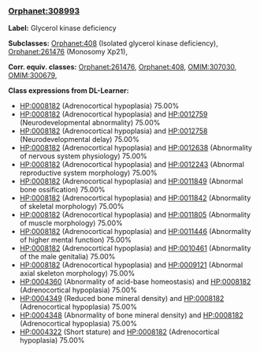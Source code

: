 
### [Orphanet:308993](http://www.orpha.net/ORDO/Orphanet_308993)
**Label:** Glycerol kinase deficiency

**Subclasses:** [Orphanet:408](http://www.orpha.net/ORDO/Orphanet_408) (Isolated glycerol kinase deficiency), [Orphanet:261476](http://www.orpha.net/ORDO/Orphanet_261476) (Monosomy Xp21), 

**Corr. equiv. classes:** [Orphanet:261476](http://www.orpha.net/ORDO/Orphanet_261476), [Orphanet:408](http://www.orpha.net/ORDO/Orphanet_408), [OMIM:307030](http://purl.obolibrary.org/obo/OMIM_307030), [OMIM:300679](http://purl.obolibrary.org/obo/OMIM_300679), 

**Class expressions from DL-Learner:**

- [HP:0008182](http://purl.obolibrary.org/obo/HP_0008182) (Adrenocortical hypoplasia) 75.00%
- [HP:0008182](http://purl.obolibrary.org/obo/HP_0008182) (Adrenocortical hypoplasia) and [HP:0012759](http://purl.obolibrary.org/obo/HP_0012759) (Neurodevelopmental abnormality) 75.00%
- [HP:0008182](http://purl.obolibrary.org/obo/HP_0008182) (Adrenocortical hypoplasia) and [HP:0012758](http://purl.obolibrary.org/obo/HP_0012758) (Neurodevelopmental delay) 75.00%
- [HP:0008182](http://purl.obolibrary.org/obo/HP_0008182) (Adrenocortical hypoplasia) and [HP:0012638](http://purl.obolibrary.org/obo/HP_0012638) (Abnormality of nervous system physiology) 75.00%
- [HP:0008182](http://purl.obolibrary.org/obo/HP_0008182) (Adrenocortical hypoplasia) and [HP:0012243](http://purl.obolibrary.org/obo/HP_0012243) (Abnormal reproductive system morphology) 75.00%
- [HP:0008182](http://purl.obolibrary.org/obo/HP_0008182) (Adrenocortical hypoplasia) and [HP:0011849](http://purl.obolibrary.org/obo/HP_0011849) (Abnormal bone ossification) 75.00%
- [HP:0008182](http://purl.obolibrary.org/obo/HP_0008182) (Adrenocortical hypoplasia) and [HP:0011842](http://purl.obolibrary.org/obo/HP_0011842) (Abnormality of skeletal morphology) 75.00%
- [HP:0008182](http://purl.obolibrary.org/obo/HP_0008182) (Adrenocortical hypoplasia) and [HP:0011805](http://purl.obolibrary.org/obo/HP_0011805) (Abnormality of muscle morphology) 75.00%
- [HP:0008182](http://purl.obolibrary.org/obo/HP_0008182) (Adrenocortical hypoplasia) and [HP:0011446](http://purl.obolibrary.org/obo/HP_0011446) (Abnormality of higher mental function) 75.00%
- [HP:0008182](http://purl.obolibrary.org/obo/HP_0008182) (Adrenocortical hypoplasia) and [HP:0010461](http://purl.obolibrary.org/obo/HP_0010461) (Abnormality of the male genitalia) 75.00%
- [HP:0008182](http://purl.obolibrary.org/obo/HP_0008182) (Adrenocortical hypoplasia) and [HP:0009121](http://purl.obolibrary.org/obo/HP_0009121) (Abnormal axial skeleton morphology) 75.00%
- [HP:0004360](http://purl.obolibrary.org/obo/HP_0004360) (Abnormality of acid-base homeostasis) and [HP:0008182](http://purl.obolibrary.org/obo/HP_0008182) (Adrenocortical hypoplasia) 75.00%
- [HP:0004349](http://purl.obolibrary.org/obo/HP_0004349) (Reduced bone mineral density) and [HP:0008182](http://purl.obolibrary.org/obo/HP_0008182) (Adrenocortical hypoplasia) 75.00%
- [HP:0004348](http://purl.obolibrary.org/obo/HP_0004348) (Abnormality of bone mineral density) and [HP:0008182](http://purl.obolibrary.org/obo/HP_0008182) (Adrenocortical hypoplasia) 75.00%
- [HP:0004322](http://purl.obolibrary.org/obo/HP_0004322) (Short stature) and [HP:0008182](http://purl.obolibrary.org/obo/HP_0008182) (Adrenocortical hypoplasia) 75.00%


